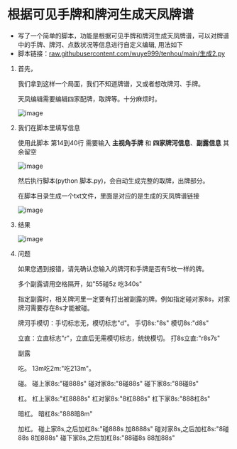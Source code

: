 # 根据可见手牌和牌河生成天凤牌谱
* 写了一个简单的脚本，功能是根据可见手牌和牌河生成天凤牌谱，可以对牌谱中的手牌、牌河、点数状况等信息进行自定义编辑, 用法如下
* 
  脚本链接：[raw.githubusercontent.com/wuye999/tenhou/main/生成2.py](https://raw.githubusercontent.com/wuye999/tenhou/main/%E7%94%9F%E6%88%902.py)

1. 首先，

    我们拿到这样一个局面，我们不知道牌谱，又或者想改牌河、手牌。
   
    天凤编辑需要编辑四家配牌，取牌等。十分麻烦时。

    ![image](https://github.com/wuye999/tenhou/assets/79479594/d414be09-0f5b-4b59-9e5b-ed350c1e6f7f)


2. 我们在脚本里填写信息

    使用此脚本 第14到40行 需要输入 **主视角手牌** 和 **四家牌河信息**、**副露信息** 其余留空

    ![image](https://github.com/wuye999/tenhou/assets/79479594/574e8768-6575-4fce-8bf6-614a3b32bb6a)

    然后执行脚本(python 脚本.py)，会自动生成完整的取牌，出牌部分。

    在脚本目录生成一个txt文件，里面是对应的是生成的天凤牌谱链接

    ![image](https://github.com/wuye999/tenhou/assets/79479594/b17103e0-9186-4272-b161-898f562749ee)

3. 结果

    ![image](https://github.com/wuye999/tenhou/assets/79479594/d92ea9ae-d9f6-4932-9459-af4927ee2d8d)

4. 问题

    如果您遇到报错，请先确认您输入的牌河和手牌是否有5枚一样的牌。
   
    多个副露请用空格隔开，如"55碰5z 吃340s"
   
    指定副露时，相关牌河里一定要有打出被副露的牌。例如指定碰对家8s，对家牌河需要存在8s才能被碰。
  
    牌河手模切：手切标志无，模切标志"d"。  手切8s:"8s"   模切8s:"d8s"
  
    立直：立直标志"r"，立直后无需模切标志，统统模切。   打8s立直:"r8s7s"
  
    副露
  
    吃。    13m吃2m:"吃213m"。
  
    碰。    碰上家8s:"碰888s"   碰对家8s:"8碰88s"    碰下家8s:"88碰8s"
  
    杠。    杠上家8s:"杠8888s"  杠对家8s:"8杠888s"   杠下家8s:"888杠8s"
  
    暗杠。  暗杠8s:"888暗8m"
  
    加杠。  碰上家8s,之后加杠8s:"碰888s 加8888s"   碰对家8s,之后加杠8s:"8碰88s 8加888s"   碰下家8s,之后加杠8s:"88碰8s 88加88s"
  

